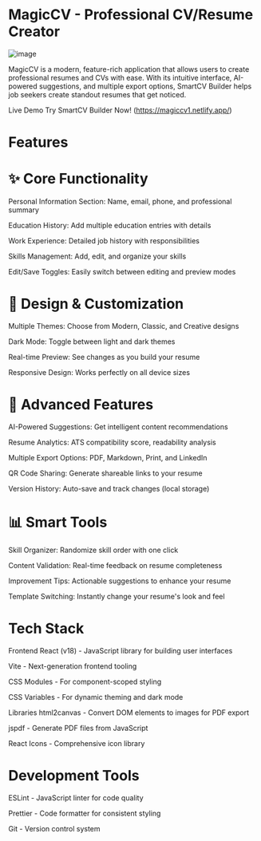 # MagicCV - Professional CV/Resume Creator
![image](https://github.com/user-attachments/assets/f075a7a4-d9bf-468c-a5bd-323bed3a9133)


MagicCV is a modern, feature-rich application that allows users to create professional resumes and CVs with ease. With its intuitive interface, AI-powered suggestions, and multiple export options, SmartCV Builder helps job seekers create standout resumes that get noticed.

Live Demo
Try SmartCV Builder Now! (https://magiccv1.netlify.app/)

# Features
# ✨ Core Functionality
Personal Information Section: Name, email, phone, and professional summary

Education History: Add multiple education entries with details

Work Experience: Detailed job history with responsibilities

Skills Management: Add, edit, and organize your skills

Edit/Save Toggles: Easily switch between editing and preview modes

# 🎨 Design & Customization
Multiple Themes: Choose from Modern, Classic, and Creative designs

Dark Mode: Toggle between light and dark themes

Real-time Preview: See changes as you build your resume

Responsive Design: Works perfectly on all device sizes

# 🚀 Advanced Features
AI-Powered Suggestions: Get intelligent content recommendations

Resume Analytics: ATS compatibility score, readability analysis

Multiple Export Options: PDF, Markdown, Print, and LinkedIn

QR Code Sharing: Generate shareable links to your resume

Version History: Auto-save and track changes (local storage)

# 📊 Smart Tools
Skill Organizer: Randomize skill order with one click

Content Validation: Real-time feedback on resume completeness

Improvement Tips: Actionable suggestions to enhance your resume

Template Switching: Instantly change your resume's look and feel

# Tech Stack
Frontend
React (v18) - JavaScript library for building user interfaces

Vite - Next-generation frontend tooling

CSS Modules - For component-scoped styling

CSS Variables - For dynamic theming and dark mode

Libraries
html2canvas - Convert DOM elements to images for PDF export

jspdf - Generate PDF files from JavaScript

React Icons - Comprehensive icon library

# Development Tools
ESLint - JavaScript linter for code quality

Prettier - Code formatter for consistent styling

Git - Version control system
